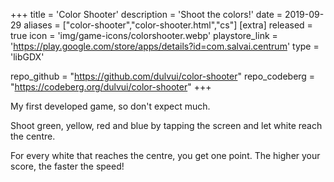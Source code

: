 +++
title = 'Color Shooter'
description = 'Shoot the colors!'
date = 2019-09-29
aliases = ["color-shooter","color-shooter.html","cs"]
[extra]
released = true
icon = 'img/game-icons/colorshooter.webp'
playstore_link = 'https://play.google.com/store/apps/details?id=com.salvai.centrum'
type = 'libGDX'

repo_github = "https://github.com/dulvui/color-shooter"
repo_codeberg = "https://codeberg.org/dulvui/color-shooter"
+++

My first developed game, so don't expect much. 

Shoot green, yellow, red and blue by tapping the screen and let white reach the centre.  

For every white that reaches the centre, you get one point.
The higher your score, the faster the speed!
